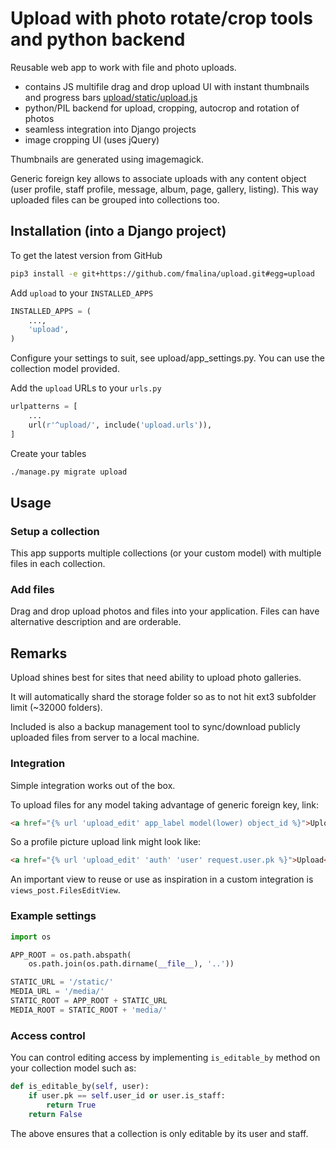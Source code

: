 # Upload with photo rotate/crop tools and python backend

Reusable web app to work with file and photo uploads.

- contains JS multifile drag and drop upload UI with instant
thumbnails and progress bars [upload/static/upload.js](upload/upload.js)
- python/PIL backend for upload, cropping, autocrop and rotation of photos
- seamless integration into Django projects
- image cropping UI (uses jQuery)

Thumbnails are generated using imagemagick.

Generic foreign key allows to associate uploads with any content object
(user profile, staff profile, message, album, page, gallery, listing).
This way uploaded files can be grouped into collections too.


## Installation (into a Django project)

To get the latest version from GitHub
```bash
pip3 install -e git+https://github.com/fmalina/upload.git#egg=upload
```
Add `upload` to your `INSTALLED_APPS`
```python
INSTALLED_APPS = (
    ...,
    'upload',
)
```
Configure your settings to suit, see upload/app_settings.py. You can use
the collection model provided.

Add the `upload` URLs to your `urls.py`
```python
urlpatterns = [
    ...
    url(r'^upload/', include('upload.urls')),
]
```
Create your tables
```bash
./manage.py migrate upload
```
## Usage

### Setup a collection

This app supports multiple collections (or your custom model) with
multiple files in each collection.

### Add files

Drag and drop upload photos and files into your application. Files can
have alternative description and are orderable.

## Remarks

Upload shines best for sites that need ability to upload photo
galleries.

It will automatically shard the storage folder so as to not hit ext3
subfolder limit (\~32000 folders).

Included is also a backup management tool to sync/download publicly
uploaded files from server to a local machine.

### Integration

Simple integration works out of the box.

To upload files for any model taking advantage of generic foreign key,
link:
```html
<a href="{% url 'upload_edit' app_label model(lower) object_id %}">Upload</a>
```
So a profile picture upload link might look like:
```html
<a href="{% url 'upload_edit' 'auth' 'user' request.user.pk %}">Upload</a>
```
An important view to reuse or use as inspiration in a custom integration
is `views_post.FilesEditView`.

### Example settings
```python
import os

APP_ROOT = os.path.abspath(
    os.path.join(os.path.dirname(__file__), '..'))

STATIC_URL = '/static/'
MEDIA_URL = '/media/'
STATIC_ROOT = APP_ROOT + STATIC_URL
MEDIA_ROOT = STATIC_ROOT + 'media/'
```
### Access control

You can control editing access by implementing `is_editable_by` method
on your collection model such as:
```python
def is_editable_by(self, user):
    if user.pk == self.user_id or user.is_staff:
        return True
    return False
```
The above ensures that a collection is only editable by its user and
staff.
